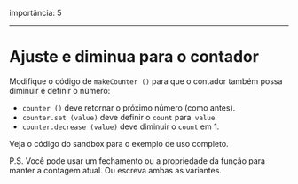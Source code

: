 importância: 5

---

# Ajuste e diminua para o contador

Modifique o código de `makeCounter ()` para que o contador também possa diminuir e definir o número:

- `counter ()` deve retornar o próximo número (como antes).
- `counter.set (value)` deve definir o `count` para` value`.
- `counter.decrease (value)` deve diminuir o `count` em 1.

Veja o código do sandbox para o exemplo de uso completo.

P.S. Você pode usar um fechamento ou a propriedade da função para manter a contagem atual. Ou escreva ambas as variantes.
